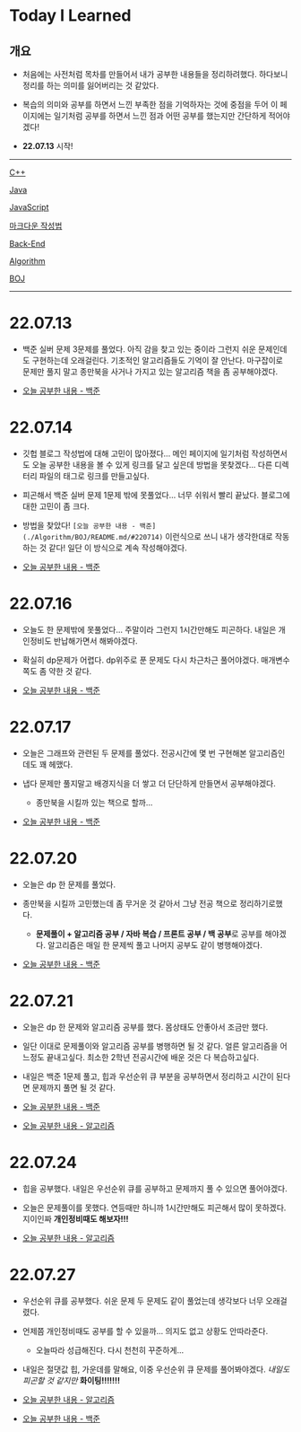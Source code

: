 # Today I Learned

## 개요

- 처음에는 사전처럼 목차를 만들어서 내가 공부한 내용들을 정리하려했다. 하다보니 정리를 하는 의미를 잃어버리는 것 같았다.

- 복습의 의미와 공부를 하면서 느낀 부족한 점을 기억하자는 것에 중점을 두어 이 페이지에는 일기처럼 
	공부를 하면서 느낀 점과 어떤 공부를 했는지만 간단하게 적어야겠다!

- **22.07.13** 시작!

---

[C++](./C++/README.md)

[Java](./Java/README.md)

[JavaScript](./JavaScript/README.md)

[마크다운 작성법](./md/README.md)

[Back-End](./Backend/README.md)

[Algorithm](./Algorithm/README.md)

[BOJ](./Algorithm/BOJ/README.md)

---

# 22.07.13

- 백준 실버 문제 3문제를 풀었다. 아직 감을 찾고 있는 중이라 그런지 쉬운 문제인데도 구현하는데 오래걸린다. 
	기초적인 알고리즘들도 기억이 잘 안난다. 마구잡이로 문제만 풀지 말고 종만북을 사거나 가지고 있는 알고리즘 책을 좀 공부해야겠다.

- [오늘 공부한 내용 - 백준](./Algorithm/BOJ/README.md/#220713) 

# 22.07.14

- 깃헙 블로그 작성법에 대해 고민이 많아졌다... 메인 페이지에 일기처럼 작성하면서도 
	오늘 공부한 내용을 볼 수 있게 링크를 달고 싶은데 방법을 못찾겠다... 다른 디렉터리 파일의 태그로 링크를 만들고싶다.

- 피곤해서 백준 실버 문제 1문제 밖에 못풀었다... 너무 쉬워서 빨리 끝났다. 블로그에 대한 고민이 좀 크다.

- 방법을 찾았다! `[오늘 공부한 내용 - 백준](./Algorithm/BOJ/README.md/#220714)` 이런식으로 쓰니 내가 생각한대로 작동하는 것 같다! 일단 이 방식으로 계속 작성해야겠다.

- [오늘 공부한 내용 - 백준](./Algorithm/BOJ/README.md/#220714) 

# 22.07.16

- 오늘도 한 문제밖에 못풀었다... 주말이라 그런지 1시간만해도 피곤하다. 내일은 개인정비도 반납해가면서 해봐야겠다.

- 확실히 dp문제가 어렵다. dp위주로 푼 문제도 다시 차근차근 풀어야겠다. 매개변수쪽도 좀 약한 것 같다.

- [오늘 공부한 내용 - 백준](./Algorithm/BOJ/README.md/#220716) 
	
# 22.07.17

- 오늘은 그래프와 관련된 두 문제를 풀었다. 전공시간에 몇 번 구현해본 알고리즘인데도 꽤 헤맸다.

- 냅다 문제만 풀지말고 배경지식을 더 쌓고 더 단단하게 만들면서 공부해야겠다.
	
	- 종만북을 시킬까 있는 책으로 할까...
	
- [오늘 공부한 내용 - 백준](./Algorithm/BOJ/README.md/#220717) 

# 22.07.20

- 오늘은 dp 한 문제를 풀었다.

- 종만북을 시킬까 고민했는데 좀 무거운 것 같아서 그냥 전공 책으로 정리하기로했다.
	
	- **문제풀이 + 알고리즘 공부 / 자바 복습 / 프론트 공부 / 백 공부**로 공부를 해야겠다. 알고리즘은 매일 한 문제씩 풀고 나머지 공부도 같이 병행해야겠다.
	
- [오늘 공부한 내용 - 백준](./Algorithm/BOJ/README.md/#220720) 

# 22.07.21

- 오늘은 dp 한 문제와 알고리즘 공부를 했다. 몸상태도 안좋아서 조금만 했다.

- 일단 이대로 문제풀이와 알고리즘 공부를 병행하면 될 것 같다. 얼른 알고리즘을 어느정도 끝내고싶다. 최소한 2학년 전공시간에 배운 것은 다 복습하고싶다.

- 내일은 백준 1문제 풀고, 힙과 우선순위 큐 부분을 공부하면서 정리하고 시간이 된다면 문제까지 풀면 될 것 같다.

- [오늘 공부한 내용 - 백준](./Algorithm/BOJ/README.md/#220721)

- [오늘 공부한 내용 - 알고리즘](./Algorithm/README.md/#220721) 

# 22.07.24

- 힙을 공부했다. 내일은 우선순위 큐를 공부하고 문제까지 풀 수 있으면 풀어야겠다.

- 오늘은 문제풀이를 못했다. 연등때만 하니까 1시간만해도 피곤해서 많이 못하겠다. 지이인짜 **개인정비때도 해보자!!!**

- [오늘 공부한 내용 - 알고리즘](./Algorithm/README.md/#220724)

# 22.07.27

- 우선순위 큐를 공부했다. 쉬운 문제 두 문제도 같이 풀었는데 생각보다 너무 오래걸렸다.

- 언제쯤 개인정비때도 공부를 할 수 있을까... 의지도 없고 상황도 안따라준다.

	- 오늘따라 성급해진다. 다시 천천히 꾸준하게...
	
- 내일은 절댓값 힙, 가운데를 말해요, 이중 우선순위 큐 문제를 풀어봐야겠다. _내일도 피곤할 것 같지만_ **화이팅!!!!!!!**
	
- [오늘 공부한 내용 - 알고리즘](./Algorithm/README.md/#220727)

- [오늘 공부한 내용 - 백준](./Algorithm/BOJ/README.md/#220727)